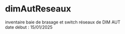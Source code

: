 # dimAutReseaux
inventaire baie de brasage et switch réseaux de DIM AUT <br>
date début : 15/01/2025
